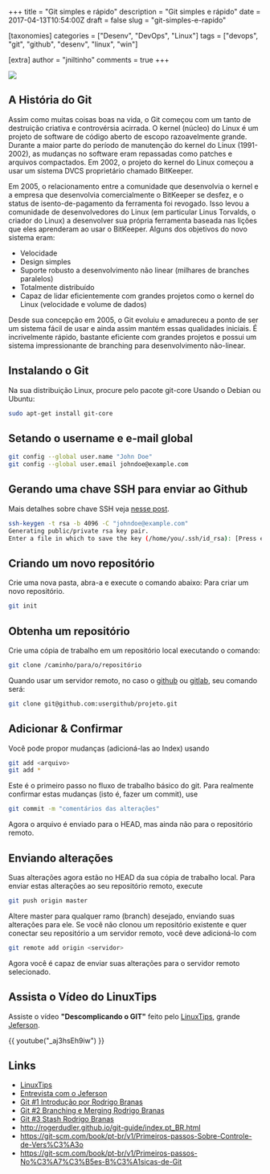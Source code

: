 +++
title = "Git simples e rápido"
description = "Git simples e rápido"
date = 2017-04-13T10:54:00Z
draft = false
slug = "git-simples-e-rapido"

[taxonomies]
categories = ["Desenv", "DevOps", "Linux"]
tags = ["devops", "git", "github", "desenv", "linux", "win"]

[extra]
author = "jniltinho"
comments = true
+++

![](/images/git_logo.png)

## A História do Git

Assim como muitas coisas boas na vida, o Git começou com um tanto de destruição criativa e controvérsia acirrada. O kernel (núcleo) do Linux é um projeto de software de código aberto de escopo razoavelmente grande. Durante a maior parte do período de manutenção do kernel do Linux (1991-2002), as mudanças no software eram repassadas como patches e arquivos compactados. Em 2002, o projeto do kernel do Linux começou a usar um sistema DVCS proprietário chamado BitKeeper.
<!-- more -->

Em 2005, o relacionamento entre a comunidade que desenvolvia o kernel e a empresa que desenvolvia comercialmente o BitKeeper se desfez, e o status de isento-de-pagamento da ferramenta foi revogado. Isso levou a comunidade de desenvolvedores do Linux (em particular Linus Torvalds, o criador do Linux) a desenvolver sua própria ferramenta baseada nas lições que eles aprenderam ao usar o BitKeeper. Alguns dos objetivos do novo sistema eram:

* Velocidade
* Design simples
* Suporte robusto a desenvolvimento não linear (milhares de branches paralelos)
* Totalmente distribuído
* Capaz de lidar eficientemente com grandes projetos como o kernel do Linux (velocidade e volume de dados)

Desde sua concepção em 2005, o Git evoluiu e amadureceu a ponto de ser um sistema fácil de usar e ainda assim mantém essas qualidades iniciais. É incrivelmente rápido, bastante eficiente com grandes projetos e possui um sistema impressionante de branching para desenvolvimento não-linear.

## Instalando o Git

Na sua distribuição Linux, procure pelo pacote git-core
Usando o Debian ou Ubuntu:

```bash
sudo apt-get install git-core
```

## Setando o username e e-mail global

```bash
git config --global user.name "John Doe"
git config --global user.email johndoe@example.com
```

## Gerando uma chave SSH para enviar ao Github

Mais detalhes sobre chave SSH veja [nesse post](/2017/04/ssh-sem-senha/).

```bash
ssh-keygen -t rsa -b 4096 -C "johndoe@example.com"
Generating public/private rsa key pair.
Enter a file in which to save the key (/home/you/.ssh/id_rsa): [Press enter]
```

## Criando um novo repositório

Crie uma nova pasta, abra-a e execute o comando abaixo:
Para criar um novo repositório.

```bash
git init
```

## Obtenha um repositório

Crie uma cópia de trabalho em um repositório local executando o comando:

```bash
git clone /caminho/para/o/repositório
```

Quando usar um servidor remoto, no caso o [github](https://github.com) ou [gitlab](https://about.gitlab.com/), seu comando será:

```bash
git clone git@github.com:usergithub/projeto.git
```

## Adicionar & Confirmar

Você pode propor mudanças (adicioná-las ao Index) usando

```bash
git add <arquivo>
git add *
```

Este é o primeiro passo no fluxo de trabalho básico do git.
Para realmente confirmar estas mudanças (isto é, fazer um commit), use

```bash
git commit -m "comentários das alterações"
```

Agora o arquivo é enviado para o HEAD, mas ainda não para o repositório remoto.

## Enviando alterações

Suas alterações agora estão no HEAD da sua cópia de trabalho local.
Para enviar estas alterações ao seu repositório remoto, execute

```bash
git push origin master
```

Altere master para qualquer ramo (branch) desejado, enviando suas alterações para ele.
Se você não clonou um repositório existente e quer conectar seu repositório a um servidor remoto, você deve adicioná-lo com

```bash
git remote add origin <servidor>
```

Agora você é capaz de enviar suas alterações para o servidor remoto selecionado.

## Assista o Vídeo do LinuxTips 

Assiste o vídeo **"Descomplicando o GIT"** feito pelo [LinuxTips](https://www.youtube.com/channel/UCJnKVGmXRXrH49Tvrx5X0Sw), grande [Jeferson](https://br.linkedin.com/in/jefersonfernando).

{{ youtube("_aj3hsEh9iw") }}

## Links

* [LinuxTips](https://www.youtube.com/channel/UCJnKVGmXRXrH49Tvrx5X0Sw)
* [Entrevista com o Jeferson](https://www.youtube.com/watch?v=3GQs_JlM04o)
* [Git #1 Introdução por Rodrigo Branas](https://www.youtube.com/watch?v=C18qzn7j4SM)
* [Git #2 Branching e Merging Rodrigo Branas](https://www.youtube.com/watch?v=_Mir2_YlA0g)
* [Git #3 Stash Rodrigo Branas](https://www.youtube.com/watch?v=twNbUHFlwfE)
* http://rogerdudler.github.io/git-guide/index.pt_BR.html
* https://git-scm.com/book/pt-br/v1/Primeiros-passos-Sobre-Controle-de-Vers%C3%A3o
* https://git-scm.com/book/pt-br/v1/Primeiros-passos-No%C3%A7%C3%B5es-B%C3%A1sicas-de-Git
